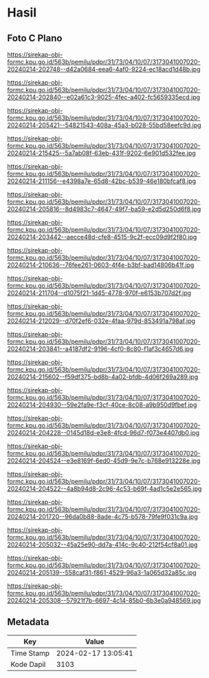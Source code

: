 # Hasil

## Foto C Plano

https://sirekap-obj-formc.kpu.go.id/563b/pemilu/pdpr/31/73/04/10/07/3173041007020-20240214-202748--d42a0684-eea6-4af0-9224-ec18acd1d48b.jpg

https://sirekap-obj-formc.kpu.go.id/563b/pemilu/pdpr/31/73/04/10/07/3173041007020-20240214-202840--e02a61c3-9025-4fec-a402-fc5659335ecd.jpg

https://sirekap-obj-formc.kpu.go.id/563b/pemilu/pdpr/31/73/04/10/07/3173041007020-20240214-205421--54821543-408a-45a3-b028-55bd58eefc9d.jpg

https://sirekap-obj-formc.kpu.go.id/563b/pemilu/pdpr/31/73/04/10/07/3173041007020-20240214-215425--5a7ab08f-63eb-431f-9202-6e901d532fee.jpg

https://sirekap-obj-formc.kpu.go.id/563b/pemilu/pdpr/31/73/04/10/07/3173041007020-20240214-211156--e4398a7e-65d8-42bc-b539-46e180bfcaf8.jpg

https://sirekap-obj-formc.kpu.go.id/563b/pemilu/pdpr/31/73/04/10/07/3173041007020-20240214-205816--8d4983c7-4647-49f7-ba59-e2d5d250d6f8.jpg

https://sirekap-obj-formc.kpu.go.id/563b/pemilu/pdpr/31/73/04/10/07/3173041007020-20240214-203442--aecce48d-cfe8-4515-9c2f-ecc09d9f2f80.jpg

https://sirekap-obj-formc.kpu.go.id/563b/pemilu/pdpr/31/73/04/10/07/3173041007020-20240214-210636--76fee261-0603-4f4e-b3bf-bad14806b41f.jpg

https://sirekap-obj-formc.kpu.go.id/563b/pemilu/pdpr/31/73/04/10/07/3173041007020-20240214-211704--d1075f21-1d45-4778-970f-e6153b707d2f.jpg

https://sirekap-obj-formc.kpu.go.id/563b/pemilu/pdpr/31/73/04/10/07/3173041007020-20240214-212029--d70f2ef6-032e-4faa-979d-853491a798af.jpg

https://sirekap-obj-formc.kpu.go.id/563b/pemilu/pdpr/31/73/04/10/07/3173041007020-20240214-203841--a4187df2-9196-4cf0-8c80-f1af3c4657d6.jpg

https://sirekap-obj-formc.kpu.go.id/563b/pemilu/pdpr/31/73/04/10/07/3173041007020-20240214-215602--f59df375-bd8b-4a02-bfdb-4d06f269a289.jpg

https://sirekap-obj-formc.kpu.go.id/563b/pemilu/pdpr/31/73/04/10/07/3173041007020-20240214-204930--59e2fa9e-f3cf-40ce-8c08-a9b950d9fbef.jpg

https://sirekap-obj-formc.kpu.go.id/563b/pemilu/pdpr/31/73/04/10/07/3173041007020-20240214-204228--0145d18d-e3e8-4fcd-96d7-f073e4407db0.jpg

https://sirekap-obj-formc.kpu.go.id/563b/pemilu/pdpr/31/73/04/10/07/3173041007020-20240214-204524--e3e8169f-6ed0-45d9-9e7c-b768e913228e.jpg

https://sirekap-obj-formc.kpu.go.id/563b/pemilu/pdpr/31/73/04/10/07/3173041007020-20240214-204522--4a8b94d8-2c96-4c53-b69f-4ad1c5e2e565.jpg

https://sirekap-obj-formc.kpu.go.id/563b/pemilu/pdpr/31/73/04/10/07/3173041007020-20240214-201720--96da0b88-8ade-4c75-b578-79fe9f031c9a.jpg

https://sirekap-obj-formc.kpu.go.id/563b/pemilu/pdpr/31/73/04/10/07/3173041007020-20240214-205032--45a25e90-dd7a-414c-9c40-212f54cf8a01.jpg

https://sirekap-obj-formc.kpu.go.id/563b/pemilu/pdpr/31/73/04/10/07/3173041007020-20240214-205139--558caf31-f861-4529-96a3-1a065d32a85c.jpg

https://sirekap-obj-formc.kpu.go.id/563b/pemilu/pdpr/31/73/04/10/07/3173041007020-20240214-205308--57921f7b-6697-4c14-85b0-6b3e0a948569.jpg


## Metadata

| Key        | Value               |
| ---------- | ------------------- |
| Time Stamp | 2024-02-17 13:05:41 |
| Kode Dapil | 3103                |



